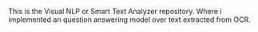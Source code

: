 This is the Visual NLP or Smart Text Analyzer repository. Where i implemented an question answering model over text extracted from OCR.
